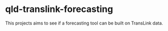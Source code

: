 # qld-translink-forecasting
This projects aims to see if a forecasting tool can be built on TransLink data.
